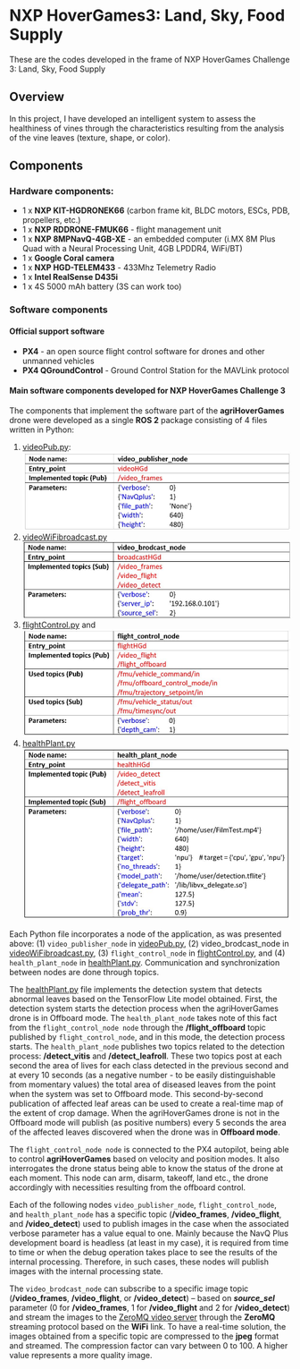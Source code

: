# NXP HoverGames3: Land, Sky, Food Supply

These are the codes developed in the frame of NXP HoverGames Challenge 3: Land, Sky, Food Supply

## Overview

In this project, I have developed an intelligent system to assess the healthiness of vines through the characteristics resulting from the analysis of the vine leaves (texture, shape, or color). 

## Components

### Hardware components:

- 1 x **NXP KIT-HGDRONEK66** (carbon frame kit, BLDC motors, ESCs, PDB, propellers, etc.)
- 1 x **NXP RDDRONE-FMUK66** - flight management unit
- 1 x **NXP 8MPNavQ-4GB-XE** - an embedded computer (i.MX 8M Plus Quad with a Neural Processing Unit, 4GB LPDDR4, WiFi/BT)
- 1 x **Google Coral camera**
- 1 x **NXP HGD-TELEM433** - 433Mhz Telemetry Radio 
- 1 x **Intel RealSense D435i**
- 1 x 4S 5000 mAh battery (3S can work too)

### Software components

#### Official support software

- **PX4** - an open source flight control software for drones and other unmanned vehicles
- **PX4 QGroundControl** - Ground Control Station for the MAVLink protocol

#### Main software components developed for NXP HoverGames Challenge 3

The components that implement the software part of the **agriHoverGames** drone were developed as a single **ROS 2** package consisting of 4 files written in Python:
1. [videoPub.py](https://github.com/dmdobrea/HoverGames_Challenge3/blob/main/agri_hovergames/agri_hovergames/videoPub.py):
![videoPub.py file info](./Imgs/01_file.JPG)
2. [videoWiFibroadcast.py](https://github.com/dmdobrea/HoverGames_Challenge3/blob/main/agri_hovergames/agri_hovergames/videoWiFibroadcast.py)
![videoWiFibroadcast.py file info](./Imgs/02_file.JPG)
3. [flightControl.py](https://github.com/dmdobrea/HoverGames_Challenge3/blob/main/agri_hovergames/agri_hovergames/flightControl.py) and
![flightControl.py file info](./Imgs/03_file.JPG)
4. [healthPlant.py](https://github.com/dmdobrea/HoverGames_Challenge3/blob/main/agri_hovergames/agri_hovergames/healthPlant.py) 
![healthPlant.py file info](./Imgs/04_file.JPG)

Each Python file incorporates a node of the application, as was presented above: (1) `video_publisher_node` in [videoPub.py](https://github.com/dmdobrea/HoverGames_Challenge3/blob/main/agri_hovergames/agri_hovergames/videoPub.py), (2) video_brodcast_node in [videoWiFibroadcast.py](https://github.com/dmdobrea/HoverGames_Challenge3/blob/main/agri_hovergames/agri_hovergames/videoWiFibroadcast.py), (3) `flight_control_node` in [flightControl.py](https://github.com/dmdobrea/HoverGames_Challenge3/blob/main/agri_hovergames/agri_hovergames/flightControl.py), and (4)  `health_plant_node` in [healthPlant.py](https://github.com/dmdobrea/HoverGames_Challenge3/blob/main/agri_hovergames/agri_hovergames/healthPlant.py). Communication and synchronization between nodes are done through topics.

The [healthPlant.py](https://github.com/dmdobrea/HoverGames_Challenge3/blob/main/agri_hovergames/agri_hovergames/healthPlant.py) file implements the detection system that detects abnormal leaves based on the TensorFlow Lite model obtained. First, the detection system starts the detection process when the agriHoverGames drone is in Offboard mode. The `health_plant_node` takes note of this fact from the `flight_control_node node` through the **/flight_offboard** topic published by `flight_control_node`, and in this mode, the detection process starts. The `health_plant_node` publishes two topics related to the detection process: **/detect_vitis** and **/detect_leafroll**. These two topics post at each second the area of lives for each class detected in the previous second and at every 10 seconds (as a negative number - to be easily distinguishable from momentary values) the total area of diseased leaves from the point when the system was set to Offboard mode. This second-by-second publication of affected leaf areas can be used to create a real-time map of the extent of crop damage. When the agriHoverGames drone is not in the Offboard mode will publish (as positive numbers) every 5 seconds the area of the affected leaves discovered when the drone was in **Offboard mode**.

The `flight_control_node node` is connected to the PX4 autopilot, being able to control **agriHoverGames** based on velocity and position modes. It also interrogates the drone status being able to know the status of the drone at each moment. This node can arm, disarm, takeoff, land etc., the drone accordingly with necessities resulting from the offboard control.

Each of the following nodes `video_publisher_node`, `flight_control_node`, and `health_plant_node` has a specific topic (**/video_frames**, **/video_flight**, and **/video_detect**) used to publish images in the case when the associated verbose parameter has a value equal to one. Mainly because the NavQ Plus development board is headless (at least in my case), it is required from time to time or when the debug operation takes place to see the results of the internal processing. Therefore, in such cases, these nodes will publish images with the internal processing state.

The `video_brodcast_node` can subscribe to a specific image topic (**/video_frames**, **/video_flight**, or **/video_detect**) – based on ***source_sel*** parameter (0 for **/video_frames**, 1 for **/video_flight** and 2 for **/video_detect**) and stream the images to the [ZeroMQ video server](https://github.com/dmdobrea/HoverGames_Challenge3/blob/main/ZeroMQ_video_server/server_ZMQ.py) through the **ZeroMQ** streaming protocol based on the **WiFi** link. To have a real-time solution, the images obtained from a specific topic are compressed to the **jpeg** format and streamed. The compression factor can vary between 0 to 100. A higher value represents a more quality image.
